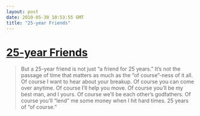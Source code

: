 ```yaml
---
layout: post
date: 2010-05-30 10:53:55 GMT
title: "25-year Friends"
---
```

# [25-year Friends](http://diveintomark.org/archives/2010/05/28/of-course)

> But a 25-year friend is not just “a friend for 25 years.” It’s not the passage of time that matters as much as the “of course”-ness of it all. Of course I want to hear about your breakup. Of course you can come over anytime. Of course I’ll help you move. Of course you’ll be my best man, and I yours. Of course we’ll be each other’s godfathers. Of course you’ll “lend” me some money when I hit hard times. 25 years of “of course.”